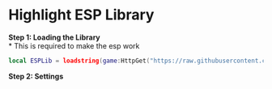 <h1>Highlight ESP Library</h1>
<b>Step 1: Loading the Library</b><br>
* This is required to make the esp work
<br>

```lua
local ESPLib = loadstring(game:HttpGet("https://raw.githubusercontent.com/screengui/sidescripts/refs/heads/main/Libraries/Highlight-ESP",true))()
```

<b>Step 2: Settings</b>
